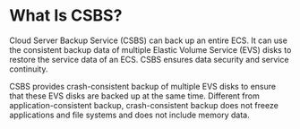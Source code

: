 # What Is CSBS?<a name="EN-US_TOPIC_0056584628"></a>

Cloud Server Backup Service \(CSBS\) can back up an entire ECS. It can use the consistent backup data of multiple Elastic Volume Service \(EVS\) disks to restore the service data of an ECS. CSBS ensures data security and service continuity.

CSBS provides crash-consistent backup of multiple EVS disks to ensure that these EVS disks are backed up at the same time. Different from application-consistent backup, crash-consistent backup does not freeze applications and file systems and does not include memory data.


